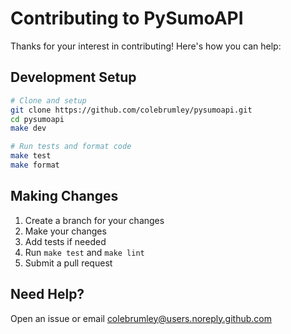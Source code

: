 # Contributing to PySumoAPI

Thanks for your interest in contributing! Here's how you can help:

## Development Setup

```bash
# Clone and setup
git clone https://github.com/colebrumley/pysumoapi.git
cd pysumoapi
make dev

# Run tests and format code
make test
make format
```

## Making Changes

1. Create a branch for your changes
2. Make your changes
3. Add tests if needed
4. Run `make test` and `make lint`
5. Submit a pull request

## Need Help?

Open an issue or email colebrumley@users.noreply.github.com 